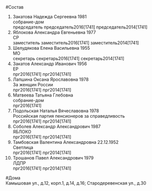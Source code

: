 #Состав  
1. Закатова Надежда Сергеевна 1981  
    собрание-дом  
    председатель председатель2016[1741] председатель2014[1741]  
2. Яблокова Александра Евгеньевна 1977  
    СР  
    заместитель заместитель2016[1741] заместитель2014[1741]  
3. Шелудякова Елена Васильевна 1955  
    МО  
    секретарь секретарь2016[1741] секретарь2014[1741]  
4. Закатов Александр Иванович 1956  
    ЕР  
    прг2016[1741] прг2014[1741]  
5. Лапшина Оксана Ярославовна 1978  
    За женщин России  
    прг2016[1741] прг2014[1741]  
6. Матвеева Татьяна Глебовна  
    собрание-дом  
    прг2016[1741]  
7. Подольская Наталья Вячеславовна 1978  
    Российская партия пенсионеров за справедливость  
    прг2016[1741] прг2014[1741]  
8. Соболев Александр Александрович 1987  
    ЯБЛОКО  
    прг2016[1741] прг2014[1741]  
9. Тамбовская Валентина Александровна 22.12.1952  
    Светлица  
    прг2016[1741] прг2014[1741]  
10. Трошанов Павел Александрович 1979  
    ЛДПР  
    прг2016[1741] прг2014[1741]  
  
#Дома  
Камышовая ул., д.12, корп.1, д.14, д.16;  Стародеревенская ул., д.30  
  
